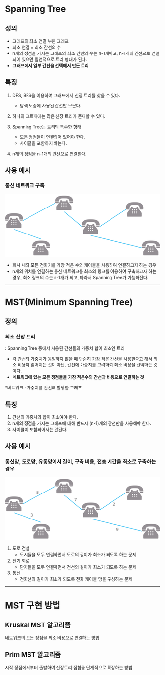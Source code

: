 # Spanning Tree

## 정의
- 그래프의 최소 연결 부분 그래프
- 최소 연결 = 최소 간선의 수
- n개의 정점을 가지는 그래프의 최소 간선의 수는 n-1개이고, n-1개의 간선으로 연결되어 있으면 필연적으로 트리 형태가 된다.
- **그래프에서 일부 간선을 선택해서 만든 트리**

## 특징
1. DFS, BFS을 이용하여 그래프에서 신장 트리를 찾을 수 있다.
    - 탐색 도중에 사용된 간선만 모은다.

2. 하나의 그르패에는 많은 신장 트리가 존재할 수 있다.
3. Spanning Tree는 트리의 특수한 형태
    - 모든 정점들이 연결되어 있어야 한다.
    - 사이클을 포함하지 않는다.
4. n개의 정점을 n-1개의 간선으로 연결한다.

## 사용 예시

### 통신 네트워크 구축

![Alt text](image-9.png)

- 회사 내의 모든 전화기를 가장 적은 수의 케이블을 사용하여 연결하고자 하는 경우
- n개의 위치를 연결하는 통신 네트워크를 최소의 링크를 이용하여 구축하고자 하는 경우, 최소 링크의 수는 n-1개가 되고, 따라서 Spanning Tree가 가능해진다.

---

# MST(Minimum Spanning Tree)

## 정의
### 최소 신장 트리
: Spanning Tree 중에서 사용된 간선들의 가중치 합이 최소인 트리

- 각 간선의 가중치가 동일하지 않을 때 단순히 가장 적은 간선을 사용한다고 해서 최소 비용이 얻어지는 것이 아닌, 간선에 가중치를 고려하여 최소 비용을 선택하는 것이다.
- **네트워크에 있는 모든 정점들을 가장 적은수의 간선과 비용으로 연결하는 것**

*네트워크 : 가중치를 간선에 할당한 그래프

## 특징
1. 간선의 가중치의 합이 최소여야 한다.
2. n개의 정점을 가지는 그래프에 대해 반드시 (n-1)개의 간선만을 사용해야 한다.
3. 사이클이 포함되어서는 안된다.

## 사용 예시

### 통신망, 도로망, 유통망에서 길이, 구축 비용, 전송 시간을 최소로 구축하는 경우
![Alt text](image-10.png)
1. 도로 건설
    - 도시들을 모두 연결하면서 도로의 길이가 최소가 되도록 하는 문제
2. 전기 회로
    - 단자들을 모두 연결하면서 전선의 길이가 최소가 되도록 하는 문제
3. 통신
    - 전화선의 길이가 최소가 되도록 전화 케이블 망을 구성하는 문제 

---

# MST 구현 방법

## Kruskal MST 알고리즘
네트워크의 모든 정점을 최소 비용으로 연결하는 방법






## Prim MST 알고리즘
시작 정점에서부터 출발하여 신장트리 집합을 단계적으로 확장하는 방법